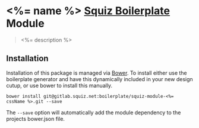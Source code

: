 # <%= name %> [Squiz Boilerplate][] Module

[Bower]: http://bower.io/
[Squiz Boilerplate]: https://gitlab.squiz.net/boilerplate/squiz-boilerplate

> <%= description %>

## Installation

Installation of this package is managed via [Bower][]. To install either use the boilerplate generator and have this dynamically included in your new design cutup, or use bower to install this manually.

`bower install git@gitlab.squiz.net:boilerplate/squiz-module-<%= cssName %>.git --save`

The `--save` option will automatically add the module dependency to the projects bower.json file.
